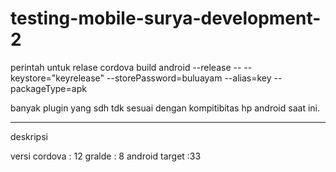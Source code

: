 # testing-mobile-surya-development-2


perintah untuk relase
cordova build android --release -- --keystore="keyrelease" --storePassword=buluayam --alias=key --packageType=apk

banyak plugin yang sdh tdk sesuai dengan kompitibitas hp android saat ini.

-----------------------------------
deskripsi 

versi cordova : 12
gralde : 8
android target :33
